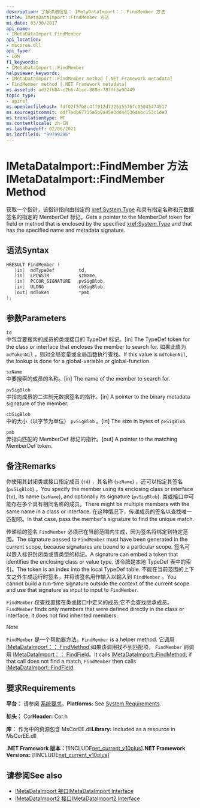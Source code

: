 ```yaml
---
description: 了解详细信息： IMetaDataImport：： FindMember 方法
title: IMetaDataImport::FindMember 方法
ms.date: 03/30/2017
api_name:
- IMetaDataImport.FindMember
api_location:
- mscoree.dll
api_type:
- COM
f1_keywords:
- IMetaDataImport::FindMember
helpviewer_keywords:
- IMetaDataImport::FindMember method [.NET Framework metadata]
- FindMember method [.NET Framework metadata]
ms.assetid: ad32fb84-c2b6-41cd-888d-787ff3a90449
topic_type:
- apiref
ms.openlocfilehash: fdf02f57b8c4ff912d732515576fc05045474517
ms.sourcegitcommit: ddf7edb67715a5b9a45e3dd44536dabc153c1de0
ms.translationtype: MT
ms.contentlocale: zh-CN
ms.lasthandoff: 02/06/2021
ms.locfileid: "99799286"
---
```

# <a name="imetadataimportfindmember-method"></a><span data-ttu-id="ef33f-103">IMetaDataImport::FindMember 方法</span><span class="sxs-lookup"><span data-stu-id="ef33f-103">IMetaDataImport::FindMember Method</span></span>

<span data-ttu-id="ef33f-104">获取一个指针，该指针指向由指定的 <xref:System.Type> 和具有指定名称和元数据签名的指定的 MemberDef 标记。</span><span class="sxs-lookup"><span data-stu-id="ef33f-104">Gets a pointer to the MemberDef token for field or method that is enclosed by the specified <xref:System.Type> and that has the specified name and metadata signature.</span></span>  
  
## <a name="syntax"></a><span data-ttu-id="ef33f-105">语法</span><span class="sxs-lookup"><span data-stu-id="ef33f-105">Syntax</span></span>  
  
```cpp  
HRESULT FindMember (  
   [in]  mdTypeDef         td,  
   [in]  LPCWSTR           szName,
   [in]  PCCOR_SIGNATURE   pvSigBlob,
   [in]  ULONG             cbSigBlob,
   [out] mdToken           *pmb  
);  
```  
  
## <a name="parameters"></a><span data-ttu-id="ef33f-106">参数</span><span class="sxs-lookup"><span data-stu-id="ef33f-106">Parameters</span></span>  

 `td`  
 <span data-ttu-id="ef33f-107">中包含要搜索的成员的类或接口的 TypeDef 标记。</span><span class="sxs-lookup"><span data-stu-id="ef33f-107">[in] The TypeDef token for the class or interface that encloses the member to search for.</span></span> <span data-ttu-id="ef33f-108">如果此值为 `mdTokenNil` ，则对全局变量或全局函数执行查找。</span><span class="sxs-lookup"><span data-stu-id="ef33f-108">If this value is `mdTokenNil`, the lookup is done for a global-variable or global-function.</span></span>  
  
 `szName`  
 <span data-ttu-id="ef33f-109">中要搜索的成员的名称。</span><span class="sxs-lookup"><span data-stu-id="ef33f-109">[in] The name of the member to search for.</span></span>  
  
 `pvSigBlob`  
 <span data-ttu-id="ef33f-110">中指向成员的二进制元数据签名的指针。</span><span class="sxs-lookup"><span data-stu-id="ef33f-110">[in] A pointer to the binary metadata signature of the member.</span></span>  
  
 `cbSigBlob`  
 <span data-ttu-id="ef33f-111">中的大小（以字节为单位） `pvSigBlob` 。</span><span class="sxs-lookup"><span data-stu-id="ef33f-111">[in] The size in bytes of `pvSigBlob`.</span></span>  
  
 `pmb`  
 <span data-ttu-id="ef33f-112">弄指向匹配的 MemberDef 标记的指针。</span><span class="sxs-lookup"><span data-stu-id="ef33f-112">[out] A pointer to the matching MemberDef token.</span></span>  
  
## <a name="remarks"></a><span data-ttu-id="ef33f-113">备注</span><span class="sxs-lookup"><span data-stu-id="ef33f-113">Remarks</span></span>  

 <span data-ttu-id="ef33f-114">你使用其封闭类或接口指定成员 (`td`) ，其名称 (`szName`) ，还可以指定其签名 (`pvSigBlob`) 。</span><span class="sxs-lookup"><span data-stu-id="ef33f-114">You specify the member using its enclosing class or interface (`td`), its name (`szName`), and optionally its signature (`pvSigBlob`).</span></span> <span data-ttu-id="ef33f-115">类或接口中可能存在多个具有相同名称的成员。</span><span class="sxs-lookup"><span data-stu-id="ef33f-115">There might be multiple members with the same name in a class or interface.</span></span> <span data-ttu-id="ef33f-116">在这种情况下，传递成员的签名以查找唯一匹配项。</span><span class="sxs-lookup"><span data-stu-id="ef33f-116">In that case, pass the member's signature to find the unique match.</span></span>  
  
 <span data-ttu-id="ef33f-117">传递给的签名 `FindMember` 必须已在当前范围内生成，因为签名将绑定到特定范围。</span><span class="sxs-lookup"><span data-stu-id="ef33f-117">The signature passed to `FindMember` must have been generated in the current scope, because signatures are bound to a particular scope.</span></span> <span data-ttu-id="ef33f-118">签名可以嵌入标识封闭类或值类型的标记。</span><span class="sxs-lookup"><span data-stu-id="ef33f-118">A signature can embed a token that identifies the enclosing class or value type.</span></span> <span data-ttu-id="ef33f-119">该令牌是本地 TypeDef 表中的索引。</span><span class="sxs-lookup"><span data-stu-id="ef33f-119">The token is an index into the local TypeDef table.</span></span> <span data-ttu-id="ef33f-120">不能在当前范围的上下文之外生成运行时签名，并将该签名用作输入以输入到 `FindMember` 。</span><span class="sxs-lookup"><span data-stu-id="ef33f-120">You cannot build a run-time signature outside the context of the current scope and use that signature as input to input to `FindMember`.</span></span>  
  
 <span data-ttu-id="ef33f-121">`FindMember` 仅查找直接在类或接口中定义的成员;它不会查找继承成员。</span><span class="sxs-lookup"><span data-stu-id="ef33f-121">`FindMember` finds only members that were defined directly in the class or interface; it does not find inherited members.</span></span>  
  
> [!NOTE]
> <span data-ttu-id="ef33f-122">`FindMember` 是一个帮助器方法。</span><span class="sxs-lookup"><span data-stu-id="ef33f-122">`FindMember` is a helper method.</span></span> <span data-ttu-id="ef33f-123">它调用 [IMetaDataImport：： FindMethod](imetadataimport-findmethod-method.md);如果该调用找不到匹配项， `FindMember` 则调用 [IMetaDataImport：： FindField](imetadataimport-findfield-method.md)。</span><span class="sxs-lookup"><span data-stu-id="ef33f-123">It calls [IMetaDataImport::FindMethod](imetadataimport-findmethod-method.md); if that call does not find a match, `FindMember` then calls [IMetaDataImport::FindField](imetadataimport-findfield-method.md).</span></span>  
  
## <a name="requirements"></a><span data-ttu-id="ef33f-124">要求</span><span class="sxs-lookup"><span data-stu-id="ef33f-124">Requirements</span></span>  

 <span data-ttu-id="ef33f-125">**平台：** 请参阅 [系统要求](../../get-started/system-requirements.md)。</span><span class="sxs-lookup"><span data-stu-id="ef33f-125">**Platforms:** See [System Requirements](../../get-started/system-requirements.md).</span></span>  
  
 <span data-ttu-id="ef33f-126">**标头：** Cor</span><span class="sxs-lookup"><span data-stu-id="ef33f-126">**Header:** Cor.h</span></span>  
  
 <span data-ttu-id="ef33f-127">**库：** 作为中的资源包含 MsCorEE.dll</span><span class="sxs-lookup"><span data-stu-id="ef33f-127">**Library:** Included as a resource in MsCorEE.dll</span></span>  
  
 <span data-ttu-id="ef33f-128">**.NET Framework 版本：**[!INCLUDE[net_current_v10plus](../../../../includes/net-current-v10plus-md.md)]</span><span class="sxs-lookup"><span data-stu-id="ef33f-128">**.NET Framework Versions:** [!INCLUDE[net_current_v10plus](../../../../includes/net-current-v10plus-md.md)]</span></span>  
  
## <a name="see-also"></a><span data-ttu-id="ef33f-129">请参阅</span><span class="sxs-lookup"><span data-stu-id="ef33f-129">See also</span></span>

- [<span data-ttu-id="ef33f-130">IMetaDataImport 接口</span><span class="sxs-lookup"><span data-stu-id="ef33f-130">IMetaDataImport Interface</span></span>](imetadataimport-interface.md)
- [<span data-ttu-id="ef33f-131">IMetaDataImport2 接口</span><span class="sxs-lookup"><span data-stu-id="ef33f-131">IMetaDataImport2 Interface</span></span>](imetadataimport2-interface.md)
